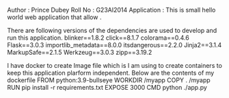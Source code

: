 Author      : Prince Dubey
Roll No     : G23AI2014
Application : This is small hello world web application that allow .

There are following versions of the dependencies are used to develop and run this application.
blinker==1.8.2
click==8.1.7
colorama==0.4.6
Flask==3.0.3
importlib_metadata==8.0.0
itsdangerous==2.2.0
Jinja2==3.1.4
MarkupSafe==2.1.5
Werkzeug==3.0.3
zipp==3.19.2

I have docker to create Image file which is I am using to create containers to keep this application plarform independent.
Below are the contents of my dockerfile
FROM python:3.9-bullseye
WORKDIR /myapp
COPY . /myapp
RUN pip install -r requirements.txt
EXPOSE 3000
CMD python ./app.py

